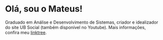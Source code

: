 # Olá, sou o Mateus!
Graduado em Análise e Desenvolvimento de Sistemas, criador e idealizador do site UB Social (também disponível no Youtube). Mais informações, confira meu [linktree](https://linktr.ee/mateusschwede).
